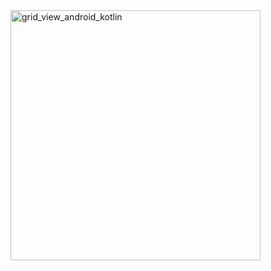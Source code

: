 <img src="https://github.com/user-attachments/assets/6fa3102a-4fcb-4c5b-8ed4-f595990b64a7" alt="grid_view_android_kotlin" width="400"/>

